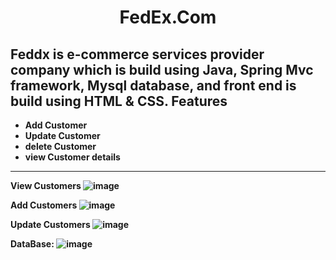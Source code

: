 <h1 align="center">FedEx.Com</h1>

Feddx is e-commerce services provider company which is build using <B>Java</B>, <B>Spring Mvc framework<B>, <b>Mysql database</B>, 
  and front end is build using <b>HTML & CSS</b>.
Features
-------------------------------------------
- Add Customer 
- Update Customer 
- delete Customer
- view  Customer details 
-------------------------------------------

View Customers
![image](https://user-images.githubusercontent.com/91592513/208919523-c88bae4b-55a4-4470-8020-c1c0febb1573.png)

Add Customers
![image](https://user-images.githubusercontent.com/91592513/208919615-4913892b-1f04-4496-9ac6-7bb540d53cd3.png)

Update Customers
![image](https://user-images.githubusercontent.com/91592513/208919699-38ad2116-2ae7-49b2-a240-e4c02805bd39.png)


DataBase:
![image](https://user-images.githubusercontent.com/91592513/204138722-b5644892-50c0-414d-8c11-8baba419a715.png)



